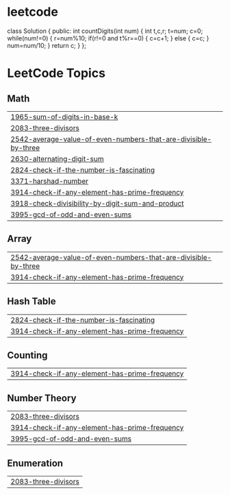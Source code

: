# leetcode
class Solution {
public:
    int countDigits(int num) {
        int t,c,r;
        t=num;
        c=0;
        while(num!=0)
        {
            r=num%10;
            if(r!=0 and t%r==0)
            {
                c=c+1;
            }
            else
            {
                c=c; 
            }
            num=num/10;
        }
        return c;
    }
};

<!---LeetCode Topics Start-->
# LeetCode Topics
## Math
|  |
| ------- |
| [1965-sum-of-digits-in-base-k](https://github.com/joshnaganja/leetcode/tree/master/1965-sum-of-digits-in-base-k) |
| [2083-three-divisors](https://github.com/joshnaganja/leetcode/tree/master/2083-three-divisors) |
| [2542-average-value-of-even-numbers-that-are-divisible-by-three](https://github.com/joshnaganja/leetcode/tree/master/2542-average-value-of-even-numbers-that-are-divisible-by-three) |
| [2630-alternating-digit-sum](https://github.com/joshnaganja/leetcode/tree/master/2630-alternating-digit-sum) |
| [2824-check-if-the-number-is-fascinating](https://github.com/joshnaganja/leetcode/tree/master/2824-check-if-the-number-is-fascinating) |
| [3371-harshad-number](https://github.com/joshnaganja/leetcode/tree/master/3371-harshad-number) |
| [3914-check-if-any-element-has-prime-frequency](https://github.com/joshnaganja/leetcode/tree/master/3914-check-if-any-element-has-prime-frequency) |
| [3918-check-divisibility-by-digit-sum-and-product](https://github.com/joshnaganja/leetcode/tree/master/3918-check-divisibility-by-digit-sum-and-product) |
| [3995-gcd-of-odd-and-even-sums](https://github.com/joshnaganja/leetcode/tree/master/3995-gcd-of-odd-and-even-sums) |
## Array
|  |
| ------- |
| [2542-average-value-of-even-numbers-that-are-divisible-by-three](https://github.com/joshnaganja/leetcode/tree/master/2542-average-value-of-even-numbers-that-are-divisible-by-three) |
| [3914-check-if-any-element-has-prime-frequency](https://github.com/joshnaganja/leetcode/tree/master/3914-check-if-any-element-has-prime-frequency) |
## Hash Table
|  |
| ------- |
| [2824-check-if-the-number-is-fascinating](https://github.com/joshnaganja/leetcode/tree/master/2824-check-if-the-number-is-fascinating) |
| [3914-check-if-any-element-has-prime-frequency](https://github.com/joshnaganja/leetcode/tree/master/3914-check-if-any-element-has-prime-frequency) |
## Counting
|  |
| ------- |
| [3914-check-if-any-element-has-prime-frequency](https://github.com/joshnaganja/leetcode/tree/master/3914-check-if-any-element-has-prime-frequency) |
## Number Theory
|  |
| ------- |
| [2083-three-divisors](https://github.com/joshnaganja/leetcode/tree/master/2083-three-divisors) |
| [3914-check-if-any-element-has-prime-frequency](https://github.com/joshnaganja/leetcode/tree/master/3914-check-if-any-element-has-prime-frequency) |
| [3995-gcd-of-odd-and-even-sums](https://github.com/joshnaganja/leetcode/tree/master/3995-gcd-of-odd-and-even-sums) |
## Enumeration
|  |
| ------- |
| [2083-three-divisors](https://github.com/joshnaganja/leetcode/tree/master/2083-three-divisors) |
<!---LeetCode Topics End-->